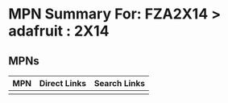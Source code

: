 



# MPN Summary For: FZA2X14 > adafruit : 2X14

## MPNs
  

|MPN|Direct Links|Search Links|
| :--- | :--- | :--- |
||||
